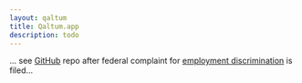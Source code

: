 ```yaml
---
layout: qaltum
title: Qaltum.app
description: todo
---
```


... see [GitHub](https://github.com/qaltum/qaltum) repo after federal complaint for [employment discrimination](https://femfas.net/rico/) is filed...
